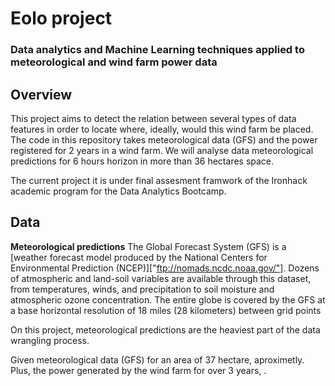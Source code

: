 # Eolo project

### Data analytics and Machine Learning techniques applied to meteorological and wind farm power data

## Overview

This project aims to detect the relation between several types of data features in order to locate where, ideally, would this wind farm be placed. The code in this repository takes meteorological data (GFS) and the power registered for 2 years in a wind farm. We will analyse data meteorological predictions for 6 hours horizon in more than 36 hectares space.

The current project it is under final assesment framwork of the Ironhack academic program for the Data Analytics Bootcamp.

## Data
**Meteorological predictions**
The Global Forecast System (GFS) is a [weather forecast model produced by the National Centers for Environmental Prediction (NCEP)]["ftp://nomads.ncdc.noaa.gov/"]. Dozens of atmospheric and land-soil variables are available through this dataset, from temperatures, winds, and precipitation to soil moisture and atmospheric ozone concentration. The entire globe is covered by the GFS at a base horizontal resolution of 18 miles (28 kilometers) between grid points


On this project, meteorological predictions are the heaviest part of the data wrangling process.


Given meteorological data (GFS) for an area of 37 hectare, aproximetly. Plus, the power generated by the wind farm for over 3 years, .